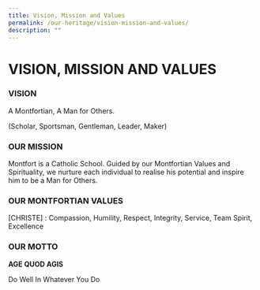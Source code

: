 ```yaml
---
title: Vision, Mission and Values
permalink: /our-heritage/vision-mission-and-values/
description: ""
---
```


# **VISION, MISSION AND VALUES**

### VISION

A Montfortian, A Man for Others.

(Scholar, Sportsman, Gentleman, Leader, Maker)

### OUR MISSION

Montfort is a Catholic School. Guided by our Montfortian Values and Spirituality, we nurture each individual to realise his potential and inspire him to be a Man for Others.

### OUR MONTFORTIAN VALUES

\[CHRISTE\] : Compassion, Humility, Respect, Integrity, Service, Team Spirit, Excellence

### OUR MOTTO

**AGE QUOD AGIS**

Do Well In Whatever You Do